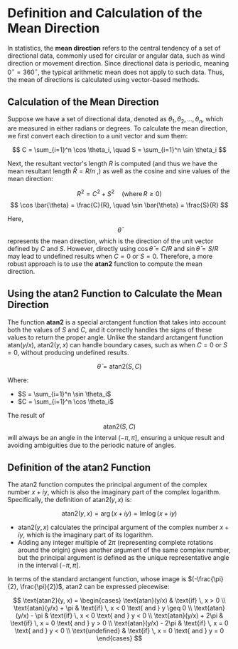 # Definition and Calculation of the Mean Direction

In statistics, the **mean direction** refers to the central tendency of a set of directional data, commonly used for circular or angular data, such as wind direction or movement direction. Since directional data is periodic, meaning $0^\circ = 360^\circ$, the typical arithmetic mean does not apply to such data. Thus, the mean of directions is calculated using vector-based methods.

## Calculation of the Mean Direction

Suppose we have a set of directional data, denoted as $\theta_1, \theta_2, \dots, \theta_n$, which are measured in either radians or degrees. To calculate the mean direction, we first convert each direction to a unit vector and sum them:

$$
C = \sum_{i=1}^n \cos \theta_i, \quad S = \sum_{i=1}^n \sin \theta_i
$$

Next, the resultant vector's length $R$ is computed (and thus we have the mean resultant length $\bar{R} = R/n$ ,) as well as the cosine and sine values of the mean direction:

$$
R^2 = C^2 + S^2 \quad \text{(where} \, R \geq 0 \text{)}
$$
$$
\cos \bar{\theta} = \frac{C}{R}, \quad \sin \bar{\theta} = \frac{S}{R}
$$

Here, $$\bar{\theta}$$ represents the mean direction, which is the direction of the unit vector defined by $C$ and $S$. However, directly using $\cos \bar{\theta} = C/R$ and $\sin \bar{\theta} = S/R$ may lead to undefined results when $C = 0$ or $S = 0$. Therefore, a more robust approach is to use the **atan2** function to compute the mean direction.

## Using the $\text{atan2}$ Function to Calculate the Mean Direction

The function **atan2** is a special arctangent function that takes into account both the values of $S$ and $C$, and it correctly handles the signs of these values to return the proper angle. Unlike the standard arctangent function $\text{atan}(y/x)$, $\text{atan2}(y, x)$ can handle boundary cases, such as when $C = 0$ or $S = 0$, without producing undefined results.

$$
\bar{\theta} = \text{atan2}(S, C)
$$

Where:

- $S = \sum_{i=1}^n \sin \theta_i$
- $C = \sum_{i=1}^n \cos \theta_i$

The result of $$\text{atan2}(S, C)$$ will always be an angle in the interval $(-\pi, \pi]$, ensuring a unique result and avoiding ambiguities due to the periodic nature of angles.

## Definition of the $\text{atan2}$ Function

The $\text{atan2}$ function computes the principal argument of the complex number $x + iy$, which is also the imaginary part of the complex logarithm. Specifically, the definition of $\text{atan2}(y, x)$ is:

$$
\text{atan2}(y, x) = \arg(x + iy) = \text{Im} \log(x + iy)
$$

- $\text{atan2}(y, x)$ calculates the principal argument of the complex number $x + iy$, which is the imaginary part of its logarithm.
- Adding any integer multiple of $2\pi$ (representing complete rotations around the origin) gives another argument of the same complex number, but the principal argument is defined as the unique representative angle in the interval $(-\pi, \pi]$.

In terms of the standard arctangent function, whose image is $(-\frac{\pi}{2}, \frac{\pi}{2})$, $\text{atan2}$ can be expressed piecewise:

$$
\text{atan2}(y, x) =
\begin{cases}
\text{atan}(y/x) & \text{if} \, x > 0 \\
\text{atan}(y/x) + \pi & \text{if} \, x < 0 \text{ and } y \geq 0 \\
\text{atan}(y/x) - \pi & \text{if} \, x < 0 \text{ and } y < 0 \\
\text{atan}(y/x) + 2\pi & \text{if} \, x = 0 \text{ and } y > 0 \\
\text{atan}(y/x) - 2\pi & \text{if} \, x = 0 \text{ and } y < 0 \\
\text{undefined} & \text{if} \, x = 0 \text{ and } y = 0
\end{cases}
$$
